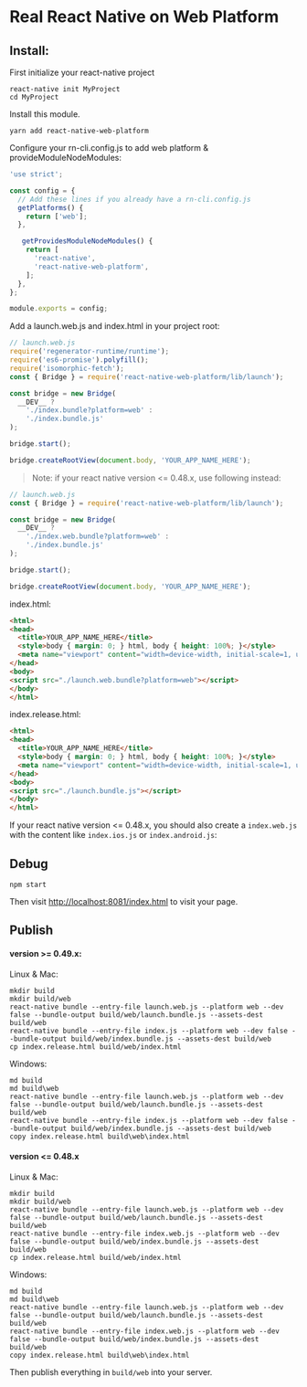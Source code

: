 # Real React Native on Web Platform

## Install:

First initialize your react-native project

```shell
react-native init MyProject
cd MyProject
```

Install this module.

```shell
yarn add react-native-web-platform
```

Configure your rn-cli.config.js to add web platform & provideModuleNodeModules:

```javascript
'use strict';

const config = {
  // Add these lines if you already have a rn-cli.config.js
  getPlatforms() {
    return ['web'];
  },

   getProvidesModuleNodeModules() {
    return [
      'react-native',
      'react-native-web-platform',
    ];
  },
};

module.exports = config;
```

Add a launch.web.js and index.html in your project root:

```javascript
// launch.web.js
require('regenerator-runtime/runtime');
require('es6-promise').polyfill();
require('isomorphic-fetch');
const { Bridge } = require('react-native-web-platform/lib/launch');

const bridge = new Bridge(
  __DEV__ ?
    './index.bundle?platform=web' :
    './index.bundle.js'
);

bridge.start();

bridge.createRootView(document.body, 'YOUR_APP_NAME_HERE');
```

> Note: if your react native version <= 0.48.x, use following instead:

```javascript
// launch.web.js
const { Bridge } = require('react-native-web-platform/lib/launch');

const bridge = new Bridge(
  __DEV__ ?
    './index.web.bundle?platform=web' :
    './index.bundle.js'
);

bridge.start();

bridge.createRootView(document.body, 'YOUR_APP_NAME_HERE');
```

index.html:

```html
<html>
<head>
  <title>YOUR_APP_NAME_HERE</title>
  <style>body { margin: 0; } html, body { height: 100%; }</style>
  <meta name="viewport" content="width=device-width, initial-scale=1, user-scalable=no">
</head>
<body>
<script src="./launch.web.bundle?platform=web"></script>
</body>
</html>
```

index.release.html:

```html
<html>
<head>
  <title>YOUR_APP_NAME_HERE</title>
  <style>body { margin: 0; } html, body { height: 100%; }</style>
  <meta name="viewport" content="width=device-width, initial-scale=1, user-scalable=no">
</head>
<body>
<script src="./launch.bundle.js"></script>
</body>
</html>
```

If your react native version <= 0.48.x, you should also create a `index.web.js` with the content like `index.ios.js` or `index.android.js`:

## Debug

```shell
npm start
```

Then visit [http://localhost:8081/index.html](http://localhost:8081/index.html) to visit your page.

## Publish

#### version >= 0.49.x:

Linux & Mac:

```shell
mkdir build
mkdir build/web
react-native bundle --entry-file launch.web.js --platform web --dev false --bundle-output build/web/launch.bundle.js --assets-dest build/web
react-native bundle --entry-file index.js --platform web --dev false --bundle-output build/web/index.bundle.js --assets-dest build/web
cp index.release.html build/web/index.html
```

Windows: 

```shell
md build
md build\web
react-native bundle --entry-file launch.web.js --platform web --dev false --bundle-output build/web/launch.bundle.js --assets-dest build/web
react-native bundle --entry-file index.js --platform web --dev false --bundle-output build/web/index.bundle.js --assets-dest build/web
copy index.release.html build\web\index.html
```

#### version <= 0.48.x

Linux & Mac:

```shell
mkdir build
mkdir build/web
react-native bundle --entry-file launch.web.js --platform web --dev false --bundle-output build/web/launch.bundle.js --assets-dest build/web
react-native bundle --entry-file index.web.js --platform web --dev false --bundle-output build/web/index.bundle.js --assets-dest build/web
cp index.release.html build/web/index.html
```

Windows: 

```shell
md build
md build\web
react-native bundle --entry-file launch.web.js --platform web --dev false --bundle-output build/web/launch.bundle.js --assets-dest build/web
react-native bundle --entry-file index.web.js --platform web --dev false --bundle-output build/web/index.bundle.js --assets-dest build/web
copy index.release.html build\web\index.html
```

Then publish everything in `build/web` into your server.
